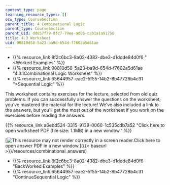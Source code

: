 ```yaml
---
content_type: page
learning_resource_types: []
ocw_type: CourseSection
parent_title: 4 Combinational Logic
parent_type: CourseSection
parent_uid: dd057f79-dfc7-79ee-ad85-cab1a1a91750
title: 4.3 Worksheet
uid: 90810d58-5a23-ba9d-654d-f7602a5d61ae
---
```


*   {{% resource_link 8f2c6bc3-8a02-4382-dbe3-d1ddde84d0f6 "\<Worked Examples" %}}
*   {{% resource_link 90810d58-5a23-ba9d-654d-f7602a5d61ae "4.3.1Combinational Logic Worksheet" %}}
*   {{% resource_link 65644957-eae2-5f55-14b2-8b47728b4c31 "\>Sequential Logic" %}}

This worksheet contains exercises for the lecture, selected from old quiz problems. If you can successfully answer the questions on the worksheet, you’ve mastered the material for the lecture! We’ve also included a link to the answers, but you’ll get the most out of the worksheet if you work on the exercises before reading the answers.

{{% resource_link a6ebd524-3315-9139-0060-1c535cdb7a52 "Click here to open worksheet PDF (file size: 1.1MB) in a new window." %}}

[![This resource may not render correctly in a screen reader.](/images/inacessible.gif)Click here to open answer PDF in a new window.]({{< baseurl >}}/resources/combinational_answers)

*   {{% resource_link 8f2c6bc3-8a02-4382-dbe3-d1ddde84d0f6 "BackWorked Examples" %}}
*   {{% resource_link 65644957-eae2-5f55-14b2-8b47728b4c31 "ContinueSequential Logic" %}}